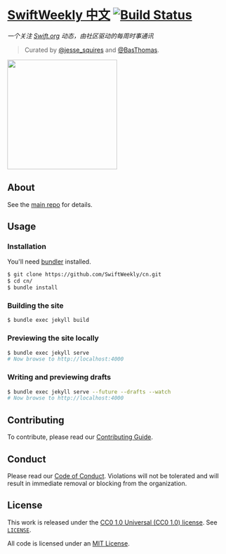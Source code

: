 # [SwiftWeekly 中文](https://swiftweekly.github.io/cn) [![Build Status](https://travis-ci.org/SwiftWeekly/cn.svg?branch=master)](https://travis-ci.org/SwiftWeekly/cn)

*一个关注 [Swift.org](https://swift.org) 动态，由社区驱动的每周时事通讯*

> Curated by [@jesse_squires](https://twitter.com/jesse_squires) and [@BasThomas](https://twitter.com/BasThomas). 

<img src="https://raw.githubusercontent.com/SwiftWeekly/swiftweekly.github.io/master/img/logo.png" width="250"/>

## About

See the [main repo](https://github.com/SwiftWeekly/swiftweekly.github.io) for details.

## Usage

### Installation

You'll need [bundler](http://bundler.io) installed.

```bash
$ git clone https://github.com/SwiftWeekly/cn.git
$ cd cn/
$ bundle install
```

### Building the site

```bash
$ bundle exec jekyll build
```

### Previewing the site locally

```bash
$ bundle exec jekyll serve 
# Now browse to http://localhost:4000
```

### Writing and previewing drafts

```bash
$ bundle exec jekyll serve --future --drafts --watch
# Now browse to http://localhost:4000
```

## Contributing

To contribute, please read our [Contributing Guide](https://github.com/SwiftWeekly/.github/blob/master/CONTRIBUTING.md).

## Conduct

Please read our [Code of Conduct](https://github.com/SwiftWeekly/.github/blob/master/CODE_OF_CONDUCT.md). Violations will not be tolerated and will result in immediate removal or blocking from the organization.

## License

This work is released under the [CC0 1.0 Universal (CC0 1.0) license](https://creativecommons.org/publicdomain/zero/1.0/). See [`LICENSE`](https://github.com/SwiftWeekly/swiftweekly.github.io/blob/master/LICENSE).

All code is licensed under an [MIT License](https://opensource.org/licenses/MIT).
